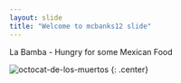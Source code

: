 ```yaml
---
layout: slide
title: "Welcome to mcbanks12 slide"
---
```


La Bamba - Hungry for some Mexican Food

![octocat-de-los-muertos](https://octodex.github.com/images/octocat-de-los-muertos.jpg)
{: .center}
